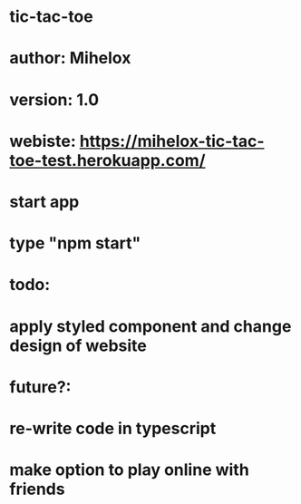 # tic-tac-toe
# author: Mihelox
# version: 1.0

# webiste: https://mihelox-tic-tac-toe-test.herokuapp.com/

# start app 
# type "npm start"

# todo:
# apply styled component and change design of website

# future?:
# re-write code in typescript
# make option to play online with friends